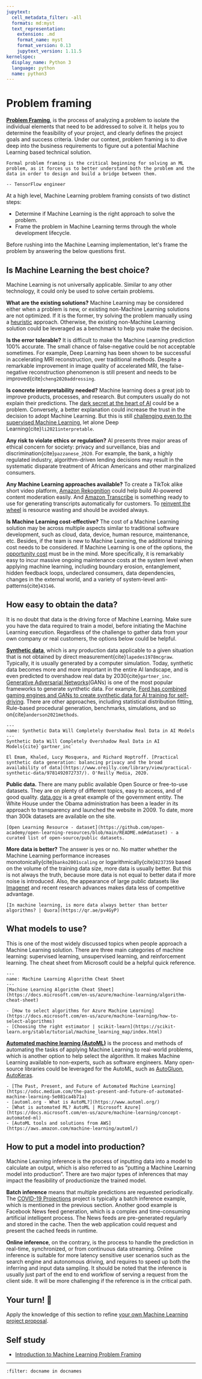 ```yaml
---
jupytext:
  cell_metadata_filter: -all
  formats: md:myst
  text_representation:
    extension: .md
    format_name: myst
    format_version: 0.13
    jupytext_version: 1.11.5
kernelspec:
  display_name: Python 3
  language: python
  name: python3
---
```


# Problem framing

**[Problem Framing](https://developers.google.com/machine-learning/problem-framing/problem-framing)**, is the process of analyzing a problem to isolate the individual elements that need to be addressed to solve it. It helps you to determine the feasibility of your project, and clearly defines the project goals and success criteria. Under our context, problem framing is to dive deep into the business requirements to figure out a potential Machine Learning based technical solution.

```{epigraph}
Formal problem framing is the critical beginning for solving an ML problem, as it forces us to better understand both the problem and the data in order to design and build a bridge between them. 

-- TensorFlow engineer
```

At a high level, Machine Learning problem framing consists of two distinct steps:

- Determine if Machine Learning is the right approach to solve the problem.
- Frame the problem in Machine Learning terms through the whole development lifecycle.

Before rushing into the Machine Learning implementation, let's frame the problem by answering the below questions first.

## Is Machine Learning the best choice?

Machine Learning is not universally applicable. Similar to any other technology, it could only be used to solve certain problems.

**What are the existing solutions?** Machine Learning may be considered either when a problem is new, or existing non-Machine Learning solutions are not optimized. If it is the former, try solving the problem manually using a [heuristic](https://en.wikipedia.org/wiki/Heuristic) approach. Otherwise, the existing non-Machine Learning solution could be leveraged as a benchmark to help you make the decision.

**Is the error tolerable?** It is difficult to make the Machine Learning prediction 100% accurate. The small chance of false-negative could be not acceptable sometimes. For example, Deep Learning has been shown to be successful in accelerating MRI reconstruction, over traditional methods. Despite a remarkable improvement in image quality of accelerated MRI, the false-negative reconstruction phenomenon is still present and needs to be improved{cite}`cheng2020addressing`.

**Is concrete interpretability needed?** Machine learning does a great job to improve products, processes, and research. But computers usually do not explain their predictions. The [dark secret at the heart of AI](https://www.technologyreview.com/2017/04/11/5113/the-dark-secret-at-the-heart-of-ai/) could be a problem. Conversely, a better explanation could increase the trust in the decision to adopt Machine Learning. But this is still [challenging even to the supervised Machine Learning](https://christophm.github.io/interpretable-ml-book/), let alone Deep Learning{cite}`li2021interpretable`.

**Any risk to violate ethics or regulation?** AI presents three major areas of ethical concern for society: privacy and surveillance, bias and discrimination{cite}`pazzanese_2020`. For example, the bank, a highly regulated industry, algorithm-driven lending decisions may result in the systematic disparate treatment of African Americans and other marginalized consumers.

**Any Machine Learning approaches available?** To create a TikTok alike short video platform, [Amazon Rekognition](https://aws.amazon.com/rekognition/content-moderation/) could help build AI-powered content moderation easily. And [Amazon Transcribe](https://aws.amazon.com/transcribe/) is something ready to use for generating transcripts automatically for customers. To [reinvent the wheel](https://en.wikipedia.org/wiki/Reinventing_the_wheel) is resource wasting and should be avoided always.

**Is Machine Learning cost-effective?** The cost of a Machine Learning solution may be across multiple aspects similar to traditional software development, such as cloud, data, device, human resource, maintenance, etc. Besides, if the team is new to Machine Learning, the additional training cost needs to be considered. If Machine Learning is one of the options, the [opportunity cost](https://en.wikipedia.org/wiki/Opportunity_cost) must be in the mind. More specifically, it is remarkably easy to incur massive ongoing maintenance costs at the system level when applying machine learning, including boundary erosion, entanglement, hidden feedback loops, undeclared consumers, data dependencies, changes in the external world, and a variety of system-level anti-patterns{cite}`43146`.

## How easy to obtain the data?

It is no doubt that data is the driving force of Machine Learning. Make sure you have the data required to train a model, before initiating the Machine Learning execution. Regardless of the challenge to gather data from your own company or real customers, the options below could be helpful.

**[Synthetic data](https://en.wikipedia.org/wiki/Synthetic_data)**, which is any production data applicable to a given situation that is not obtained by direct measurement{cite}`lapedes1978mcgraw`. Typically, it is usually generated by a computer simulation. Today, synthetic data becomes more and more important in the entire AI landscape, and is even predicted to overshadow real data by 2030{cite}`gartner_inc`. [Generative Adversarial Networks](https://en.wikipedia.org/wiki/Generative_adversarial_network)(GANs) is one of the most popular frameworks to generate synthetic data. For example, [Ford has combined gaming engines and GANs to create synthetic data for AI training for self-driving](https://blogs.nvidia.com/blog/2020/04/23/ford-ai-data/). There are other approaches, including statistical distribution fitting, Rule-based procedural generation, benchmarks, simulations, and so on{cite}`anderson2021methods`.

```{figure} ../../images/gartner-chart.jpeg
---
name: Synthetic Data Will Completely Overshadow Real Data in AI Models
---
Synthetic Data Will Completely Overshadow Real Data in AI Models{cite}`gartner_inc`
```

```{seealso}
El Emam, Khaled, Lucy Mosquera, and Richard Hoptroff. [Practical synthetic data generation: balancing privacy and the broad availability of data](https://www.oreilly.com/library/view/practical-synthetic-data/9781492072737/). O'Reilly Media, 2020.
```

**Public data.** There are many public available Open Source or free-to-use datasets. They are on plenty of different topics, easy to access, and of good quality. [data.gov](https://data.gov/) is a great example of the government entity. The White House under the Obama administration has been a leader in its approach to transparency and launched the website in 2009. To date, more than 300k datasets are available on the site.

```{seealso}
[Open Learning Resource - dataset](https://github.com/open-academy/open-learning-resources/blob/main/README.md#dataset) - a curated list of open-source/public datasets.
```

**More data is better?** The answer is yes or no. No matter whether the Machine Learning performance increases monotonically{cite}`banko2001scaling` or logarithmically{cite}`8237359` based on the volume of the training data size, more data is usually better. But this is not always the truth, because more data is not equal to better data if more noise is introduced. Also, the appearance of large public datasets like [Imagenet](http://image-net.org/) and recent research advances makes data less of competitive advantage.

```{seealso}
[In machine learning, is more data always better than better algorithms? | Quora](https://qr.ae/pv4GyP)
```

## What models to use?

This is one of the most widely discussed topics when people approach a Machine Learning solution. There are three main categories of machine learning: supervised learning, unsupervised learning, and reinforcement learning. The cheat sheet from Microsoft could be a helpful quick reference.

```{figure} ../../images/machine-learning-algorithm-cheat-sheet.png
---
name: Machine Learning Algorithm Cheat Sheet
---
[Machine Learning Algorithm Cheat Sheet](https://docs.microsoft.com/en-us/azure/machine-learning/algorithm-cheat-sheet)
```

```{seealso}
- [How to select algorithms for Azure Machine Learning](https://docs.microsoft.com/en-us/azure/machine-learning/how-to-select-algorithms)
- [Choosing the right estimator | scikit-learn](https://scikit-learn.org/stable/tutorial/machine_learning_map/index.html)
```

**[Automated machine learning (AutoML)](https://en.wikipedia.org/wiki/Automated_machine_learning)** is the process and methods of automating the tasks of applying Machine Learning to real-world problems, which is another option to help select the algorithm. It makes Machine Learning available to non-experts, such as software engineers. Many open-source libraries could be leveraged for the AutoML, such as [AutoGluon](https://auto.gluon.ai/), [AutoKeras](https://github.com/keras-team/autokeras).

```{seealso}
- [The Past, Present, and Future of Automated Machine Learning](https://odsc.medium.com/the-past-present-and-future-of-automated-machine-learning-5e081ca4b71a)
- [automl.org - What is AutoML?](https://www.automl.org/)
- [What is automated ML? AutoML | Microsoft Azure](https://docs.microsoft.com/en-us/azure/machine-learning/concept-automated-ml)
- [AutoML tools and solutions from AWS](https://aws.amazon.com/machine-learning/automl/)
```

## How to put a model into production?

Machine Learning inference is the process of inputting data into a model to calculate an output, which is also referred to as “putting a Machine Learning model into production”. There are two major types of inferences that may impact the feasibility of productionize the trained model.

**Batch inference** means that multiple predictions are requested periodically. The [COVID-19 Projections](https://covid19-projections.com/) project is typically a batch inference example, which is mentioned in the previous section. Another good example is Facebook News feed generation, which is a complex and time-consuming artificial intelligent process. The News feeds are pre-generated regularly and stored in the cache. Then the web application could request and present the cached feeds in runtime.

**Online inference**, on the contrary, is the process to handle the prediction in real-time, synchronized, or from continuous data streaming. Online inference is suitable for more latency sensitive user scenarios such as the search engine and autonomous driving, and requires to speed up both the inferring and input data sampling. It should be noted that the inference is usually just part of the end to end workflow of serving a request from the client side. It will be more challenging if the reference is in the critical path.

## Your turn! 🚀

Apply the knowledge of this section to refine [your own Machine Learning project proposal](overview.html#your-turn).

## Self study

- [Introduction to Machine Learning Problem Framing](https://developers.google.com/machine-learning/problem-framing)

---

```{bibliography}
:filter: docname in docnames
```
